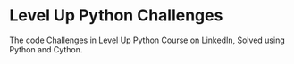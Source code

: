 # Level Up Python Challenges
The code Challenges in Level Up Python Course on LinkedIn, Solved using Python and Cython.
